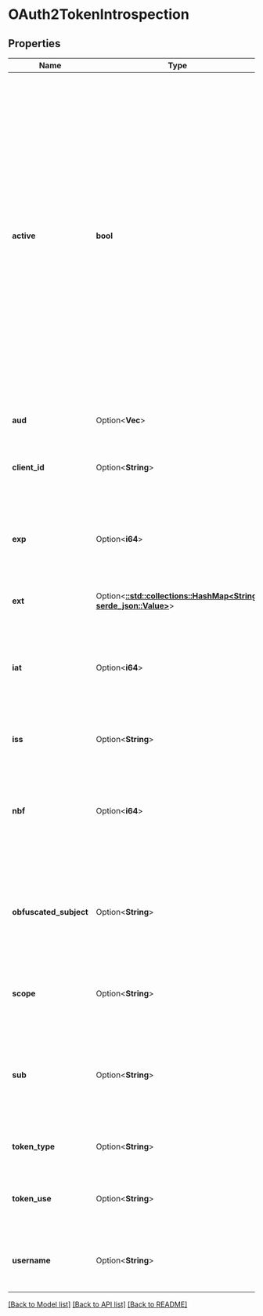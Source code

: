 # OAuth2TokenIntrospection

## Properties

Name | Type | Description | Notes
------------ | ------------- | ------------- | -------------
**active** | **bool** | Active is a boolean indicator of whether or not the presented token is currently active.  The specifics of a token's \"active\" state will vary depending on the implementation of the authorization server and the information it keeps about its tokens, but a \"true\" value return for the \"active\" property will generally indicate that a given token has been issued by this authorization server, has not been revoked by the resource owner, and is within its given time window of validity (e.g., after its issuance time and before its expiration time). | 
**aud** | Option<**Vec<String>**> | Audience contains a list of the token's intended audiences. | [optional]
**client_id** | Option<**String**> | ID is aclient identifier for the OAuth 2.0 client that requested this token. | [optional]
**exp** | Option<**i64**> | Expires at is an integer timestamp, measured in the number of seconds since January 1 1970 UTC, indicating when this token will expire. | [optional]
**ext** | Option<[**::std::collections::HashMap<String, serde_json::Value>**](serde_json::Value.md)> | Extra is arbitrary data set by the session. | [optional]
**iat** | Option<**i64**> | Issued at is an integer timestamp, measured in the number of seconds since January 1 1970 UTC, indicating when this token was originally issued. | [optional]
**iss** | Option<**String**> | IssuerURL is a string representing the issuer of this token | [optional]
**nbf** | Option<**i64**> | NotBefore is an integer timestamp, measured in the number of seconds since January 1 1970 UTC, indicating when this token is not to be used before. | [optional]
**obfuscated_subject** | Option<**String**> | ObfuscatedSubject is set when the subject identifier algorithm was set to \"pairwise\" during authorization. It is the `sub` value of the ID Token that was issued. | [optional]
**scope** | Option<**String**> | Scope is a JSON string containing a space-separated list of scopes associated with this token. | [optional]
**sub** | Option<**String**> | Subject of the token, as defined in JWT [RFC7519]. Usually a machine-readable identifier of the resource owner who authorized this token. | [optional]
**token_type** | Option<**String**> | TokenType is the introspected token's type, typically `Bearer`. | [optional]
**token_use** | Option<**String**> | TokenUse is the introspected token's use, for example `access_token` or `refresh_token`. | [optional]
**username** | Option<**String**> | Username is a human-readable identifier for the resource owner who authorized this token. | [optional]

[[Back to Model list]](../README.md#documentation-for-models) [[Back to API list]](../README.md#documentation-for-api-endpoints) [[Back to README]](../README.md)



